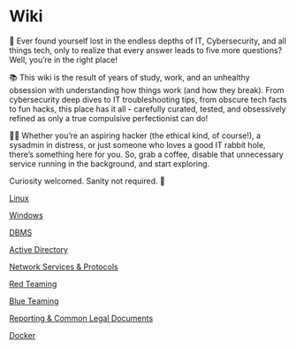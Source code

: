 # Wiki

🐇 Ever found yourself lost in the endless depths of IT, Cybersecurity, and all things tech, only to realize that every answer leads to five more questions? Well, you’re in the right place!

📚 This wiki is the result of years of study, work, and an unhealthy obsession with understanding how things work (and how they break). From cybersecurity deep dives to IT troubleshooting tips, from obscure tech facts to fun hacks, this place has it all - carefully curated, tested, and obsessively refined as only a true compulsive perfectionist can do!

🐱‍👤 Whether you’re an aspiring hacker (the ethical kind, of course!), a sysadmin in distress, or just someone who loves a good IT rabbit hole, there’s something here for you. So, grab a coffee, disable that unnecessary service running in the background, and start exploring.

Curiosity welcomed. Sanity not required. 🚀

[Linux](Linux.md)

[ Windows](Windows.md)

[DBMS](DBMS.md)

[ Active Directory](ActiveDirectory.md)

[ Network Services & Protocols](NetworkServices&Protocols.md)

[Red Teaming](RedTeaming.md)

[Blue Teaming](BlueTeaming.md)

[Reporting & Common Legal Documents](Reporting&CommonLegalDocuments.md)

[Docker](Docker.md)
